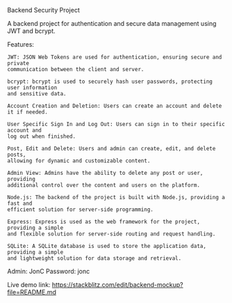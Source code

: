 Backend Security Project

A backend project for authentication and secure data management using JWT and bcrypt.

Features:

    JWT: JSON Web Tokens are used for authentication, ensuring secure and private 
    communication between the client and server.
    
    bcrypt: bcrypt is used to securely hash user passwords, protecting user information 
    and sensitive data.
    
    Account Creation and Deletion: Users can create an account and delete it if needed.
    
    User Specific Sign In and Log Out: Users can sign in to their specific account and 
    log out when finished.
    
    Post, Edit and Delete: Users and admin can create, edit, and delete posts, 
    allowing for dynamic and customizable content.
    
    Admin View: Admins have the ability to delete any post or user, providing 
    additional control over the content and users on the platform.
    
    Node.js: The backend of the project is built with Node.js, providing a fast and 
    efficient solution for server-side programming.
    
    Express: Express is used as the web framework for the project, providing a simple 
    and flexible solution for server-side routing and request handling.
    
    SQLite: A SQLite database is used to store the application data, providing a simple 
    and lightweight solution for data storage and retrieval.

Admin: JonC
Password: jonc

Live demo link: https://stackblitz.com/edit/backend-mockup?file=README.md
